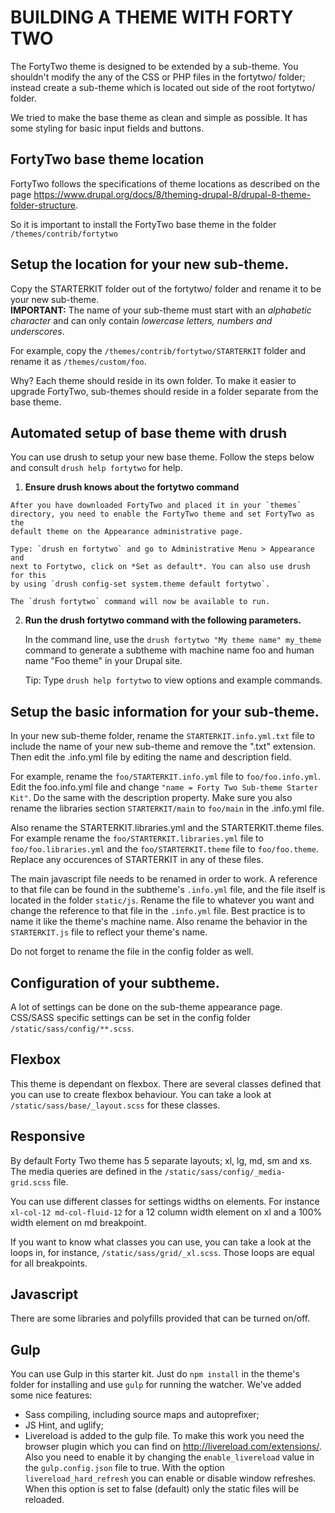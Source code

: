 # BUILDING A THEME WITH FORTY TWO

The FortyTwo theme is designed to be extended by a sub-theme. You shouldn't modify the
any of the CSS or PHP files in the fortytwo/ folder; instead create a
sub-theme which is located out side of the root fortytwo/ folder.

We tried to make the base theme as clean and simple as possible. It has some
styling for basic input fields and buttons.

## FortyTwo base theme location

FortyTwo follows the specifications of theme locations as described on the page
https://www.drupal.org/docs/8/theming-drupal-8/drupal-8-theme-folder-structure.

So it is important to install the FortyTwo base theme in the folder `/themes/contrib/fortytwo`

## Setup the location for your new sub-theme.  

  Copy the STARTERKIT folder out of the fortytwo/ folder and rename it to be your new sub-theme.  
  **IMPORTANT:** The name of your sub-theme must start with an *alphabetic character* and can only
  contain *lowercase letters, numbers and underscores*.

  For example, copy the `/themes/contrib/fortytwo/STARTERKIT` folder and rename it as `/themes/custom/foo`.

  Why? Each theme should reside in its own folder. To make it easier to upgrade FortyTwo, sub-themes should
  reside in a folder separate from the base theme.

## Automated setup of base theme with drush

  You can use drush to setup your new base theme. Follow the steps below and
  consult `drush help fortytwo` for help.

  1. **Ensure drush knows about the fortytwo command**

    After you have downloaded FortyTwo and placed it in your `themes`
    directory, you need to enable the FortyTwo theme and set FortyTwo as the
    default theme on the Appearance administrative page.

    Type: `drush en fortytwo` and go to Administrative Menu > Appearance and
    next to Fortytwo, click on *Set as default*. You can also use drush for this
    by using `drush config-set system.theme default fortytwo`.

    The `drush fortytwo` command will now be available to run.

  2. **Run the drush fortytwo command with the following parameters.**

     In the command line, use the `drush fortytwo "My theme name" my_theme`
     command to generate a subtheme with machine name foo and human name
     "Foo theme" in your Drupal site.

     Tip: Type `drush help fortytwo` to view options and example commands.


## Setup the basic information for your sub-theme.

  In your new sub-theme folder, rename the `STARTERKIT.info.yml.txt` file to include
  the name of your new sub-theme and remove the ".txt" extension. Then edit
  the .info.yml file by editing the name and description field.

  For example, rename the `foo/STARTERKIT.info.yml` file to `foo/foo.info.yml`. Edit the
  foo.info.yml file and change `"name = Forty Two Sub-theme Starter Kit"`. Do the same
  with the description property.
  Make sure you also rename the libraries section `STARTERKIT/main` to `foo/main` in
  the .info.yml file.

  Also rename the STARTERKIT.libraries.yml and the STARTERKIT.theme files. For example rename
  the `foo/STARTERKIT.libraries.yml` file to `foo/foo.libraries.yml` and the `foo/STARTERKIT.theme`
  file to `foo/foo.theme`. Replace any occurences of STARTERKIT in any of these files.

  The main javascript file needs to be renamed in order to work. A reference to
  that file can be found in the subtheme's `.info.yml` file, and the file itself is
  located in the folder `static/js`. Rename the file to whatever you want and
  change the reference to that file in the `.info.yml` file. Best practice is to
  name it like the theme's machine name. Also rename the behavior in the
  `STARTERKIT.js` file to reflect your theme's name.

  Do not forget to rename the file in the config folder as well.

## Configuration of your subtheme.

  A lot of settings can be done on the sub-theme appearance page. CSS/SASS specific
  settings can be set in the config folder `/static/sass/config/**.scss`.
  
## Flexbox

  This theme is dependant on flexbox. There are several classes defined that you can 
  use to create flexbox behaviour. You can take a look at `/static/sass/base/_layout.scss` 
  for these classes.

## Responsive

  By default Forty Two theme has 5 separate layouts;
  xl, lg, md, sm and xs. The media queries are defined in 
  the `/static/sass/config/_media-grid.scss` file.

  You can use different classes for settings widths on elements. For instance `xl-col-12 md-col-fluid-12` for
  a 12 column width element on xl and a 100% width element on md breakpoint.
  
  If you want to know what classes you can use, you can take a look at the
  loops in, for instance, `/static/sass/grid/_xl.scss`. Those loops are equal for
  all breakpoints.

## Javascript

  There are some libraries and polyfills provided that can be turned on/off.

## Gulp

  You can use Gulp in this starter kit. Just do `npm install` in the theme's folder
  for installing and use `gulp` for running the watcher. We've added some nice features:
  * Sass compiling, including source maps and autoprefixer;
  * JS Hint, and uglify;
  * Livereload is added to the gulp file. To make this work you need the browser plugin 
    which you can find on http://livereload.com/extensions/. Also you need to enable it by changing the `enable_livereload` value in the `gulp.config.json` file to true. With the option `livereload_hard_refresh` you can enable or disable window refreshes. When this option is set to false (default) only the static files will be reloaded.
